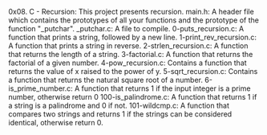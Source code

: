 0x08. C - Recursion: This project presents recursion.
main.h: A header file which contains the prototypes of all your functions and the prototype of the function "_putchar".
_putchar.c: A file to compile.
0-puts_recursion.c: A function that prints a string, followed by a new line.
1-print_rev_recursion.c: A function that prints a string in reverse.
2-strlen_recursion.c: A function that returns the length of a string.
3-factorial.c: A function that returns the factorial of a given number.
4-pow_recursion.c: Contains a function that returns the value of x raised to the power of y.
5-sqrt_recursion.c: Contains a function that returns the natural square root of a number.
6-is_prime_number.c: A function that returns 1 if the input integer is a prime number, otherwise return 0
100-is_palindrome.c: A function that returns 1 if a string is a palindrome and 0 if not.
101-wildcmp.c: A function that compares two strings and returns 1 if the strings can be considered identical, otherwise return 0.
